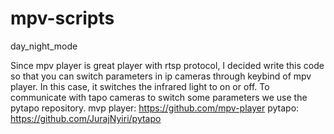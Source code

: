 # mpv-scripts
day_night_mode

Since mpv player is great player with rtsp protocol, I decided write this code so that you can switch parameters in ip cameras through keybind of mpv player. In this case, it switches the infrared light to on or off. To communicate with tapo cameras to switch some parameters we use the pytapo repository.
mvp player: https://github.com/mpv-player
pytapo: https://github.com/JurajNyiri/pytapo
